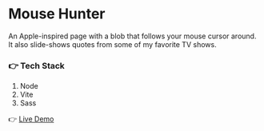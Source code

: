 # Mouse Hunter

An Apple-inspired page with a blob that follows your mouse cursor around.  
It also slide-shows quotes from some of my favorite TV shows.

### :point_right: Tech Stack

1. Node
2. Vite
3. Sass

:point_right: [Live Demo](https://mouse-hunter.altair.fyi)
